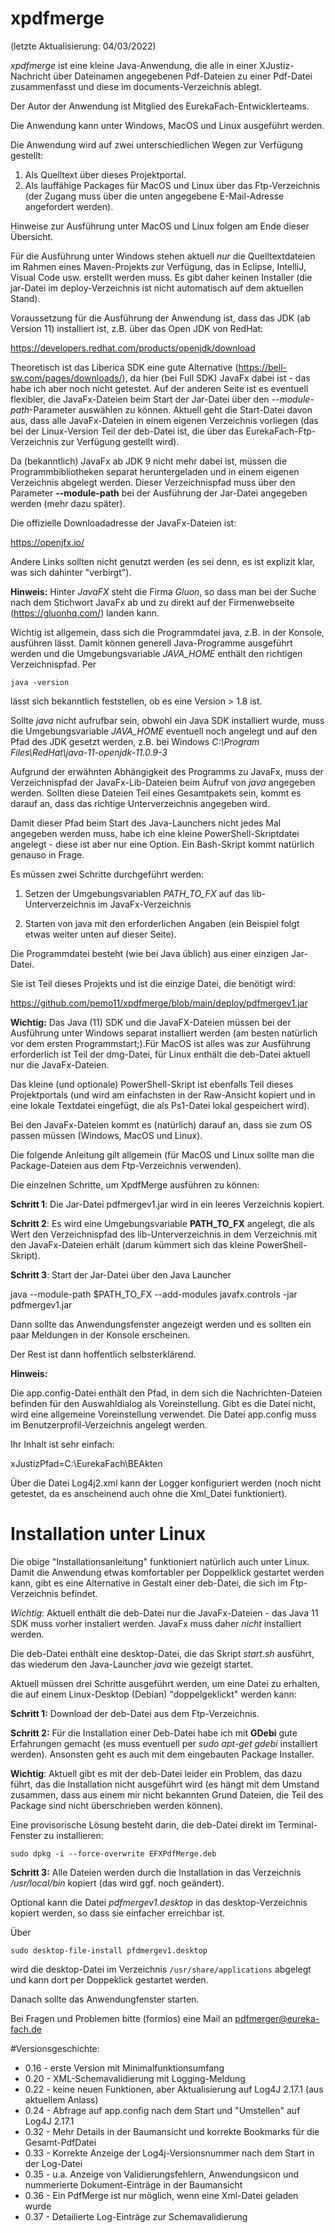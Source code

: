 # xpdfmerge

(letzte Aktualisierung: 04/03/2022)

*xpdfmerge* ist eine kleine Java-Anwendung, die alle in einer XJustiz-Nachricht über Dateinamen angegebenen Pdf-Dateien zu einer Pdf-Datei zusammenfasst und diese im documents-Verzeichnis ablegt.

Der Autor der Anwendung ist Mitglied des EurekaFach-Entwicklerteams.

Die Anwendung kann unter Windows, MacOS und Linux ausgeführt werden.

Die Anwendung wird auf zwei unterschiedlichen Wegen zur Verfügung gestellt:

1. Als Quelltext über dieses Projektportal.
2. Als lauffähige Packages für MacOS und Linux über das Ftp-Verzeichnis (der Zugang muss über die unten angegebene E-Mail-Adresse angefordert werden).

Hinweise zur Ausführung unter MacOS und Linux folgen am Ende dieser Übersicht.

Für die Ausführung unter Windows stehen aktuell *nur* die Quelltextdateien im Rahmen eines Maven-Projekts zur Verfügung, das in Eclipse, IntelliJ, Visual Code usw. erstellt werden muss. Es gibt daher keinen Installer (die jar-Datei im deploy-Verzeichnis ist nicht automatisch auf dem aktuellen Stand).

Voraussetzung für die Ausführung der Anwendung ist, dass das JDK (ab Version 11) installiert ist, z.B. über das Open JDK von RedHat:

https://developers.redhat.com/products/openjdk/download

Theoretisch ist das Liberica SDK eine gute Alternative (https://bell-sw.com/pages/downloads/), da hier (bei Full SDK) JavaFx dabei ist - das habe ich aber noch nicht getestet. Auf der anderen Seite ist es eventuell flexibler, die JavaFx-Dateien beim Start der Jar-Datei über den *--module-path*-Parameter auswählen zu können. Aktuell geht die Start-Datei davon aus, dass alle JavaFx-Dateien in einem eigenen Verzeichnis vorliegen (das bei der Linux-Version Teil der deb-Datei ist, die über das EurekaFach-Ftp-Verzeichnis zur Verfügung gestellt wird).

Da (bekanntlich) JavaFx ab JDK 9 nicht mehr dabei ist, müssen die Programmbibliotheken separat heruntergeladen und in einem eigenen Verzeichnis abgelegt werden. Dieser Verzeichnispfad muss über den Parameter **--module-path** bei der Ausführung der Jar-Datei angegeben werden (mehr dazu später).

Die offizielle Downloadadresse der JavaFx-Dateien ist:

https://openjfx.io/ 

Andere Links sollten nicht genutzt werden (es sei denn, es ist explizit klar, was sich dahinter "verbirgt").

**Hinweis:** Hinter *JavaFX* steht die Firma *Gluon*, so dass man bei der Suche nach dem Stichwort JavaFx ab und zu direkt auf der Firmenwebseite (https://gluonhq.com/) landen kann.

Wichtig ist allgemein, dass sich die Programmdatei java, z.B. in der Konsole, ausführen lässt. Damit können generell Java-Programme ausgeführt werden und die Umgebungsvariable *JAVA_HOME* enthält den richtigen Verzeichnispfad. Per

`java -version`

lässt sich bekanntlich feststellen, ob es eine Version > 1.8 ist.

Sollte *java* nicht aufrufbar sein, obwohl ein Java SDK installiert wurde, muss die Umgebungsvariable _JAVA_HOME_ eventuell noch angelegt und auf den Pfad des JDK gesetzt werden, z.B. bei Windows *C:\Program Files\RedHat\java-11-openjdk-11.0.9-3*

Aufgrund der erwähnten Abhängigkeit des Programms zu JavaFx, muss der Verzeichnispfad der JavaFx-Lib-Dateien beim Aufruf von *java* angegeben werden. Sollten diese Dateien Teil eines Gesamtpakets sein, kommt es darauf an, dass das richtige Unterverzeichnis angegeben wird.

Damit dieser Pfad beim Start des Java-Launchers nicht jedes Mal angegeben werden muss, habe ich eine kleine PowerShell-Skriptdatei angelegt - diese ist aber nur eine Option. Ein Bash-Skript kommt natürlich genauso in Frage.

Es müssen zwei Schritte durchgeführt werden:

1) Setzen der Umgebungsvariablen *PATH_TO_FX* auf das lib-Unterverzeichnis im JavaFx-Verzeichnis

2) Starten von java mit den erforderlichen Angaben (ein Beispiel folgt etwas weiter unten auf dieser Seite).

Die Programmdatei besteht (wie bei Java üblich) aus einer einzigen Jar-Datei.

Sie ist Teil dieses Projekts und ist die einzige Datei, die benötigt wird:

https://github.com/pemo11/xpdfmerge/blob/main/deploy/pdfmergev1.jar

**Wichtig:** Das Java (11) SDK und die JavaFX-Dateien müssen bei der Ausführung unter Windows separat installiert werden (am besten natürlich vor dem ersten Programmstart;).Für MacOS ist alles was zur Ausführung erforderlich ist Teil der dmg-Datei, für Linux enthält die deb-Datei aktuell nur die JavaFx-Dateien.

Das kleine (und optionale) PowerShell-Skript ist ebenfalls Teil dieses Projektportals (und wird am einfachsten in der Raw-Ansicht kopiert und in eine lokale Textdatei eingefügt, die als Ps1-Datei lokal gespeichert wird).

Bei den JavaFx-Dateien kommt es (natürlich) darauf an, dass sie zum OS passen müssen (Windows, MacOS und Linux).

Die folgende Anleitung gilt allgemein (für MacOS und Linux sollte man die Package-Dateien aus dem Ftp-Verzeichnis verwenden).

Die einzelnen Schritte, um XpdfMerge ausführen zu können:

**Schritt 1**: Die Jar-Datei pdfmergev1.jar wird in ein leeres Verzeichnis kopiert.

**Schritt 2**: Es wird eine Umgebungsvariable **PATH_TO_FX** angelegt, die als Wert den Verzeichnispfad des lib-Unterverzeichnis in dem Verzeichnis mit den JavaFx-Dateien erhält (darum kümmert sich das kleine PowerShell-Skript).

**Schritt 3**: Start der Jar-Datei über den Java Launcher

java --module-path $PATH_TO_FX --add-modules javafx.controls -jar pdfmergev1.jar

Dann sollte das Anwendungsfenster angezeigt werden und es sollten ein paar Meldungen in der Konsole erscheinen.

Der Rest ist dann hoffentlich selbsterklärend.

**Hinweis:**

Die app.config-Datei enthält den Pfad, in dem sich die Nachrichten-Dateien befinden für den Auswahldialog als Voreinstellung. Gibt es die Datei nicht, wird eine allgemeine Voreinstellung verwendet. Die Datei app.config muss im Benutzerprofil-Verzeichnis angelegt werden.

Ihr Inhalt ist sehr einfach:

xJustizPfad=C:\\EurekaFach\\BEAkten

Über die Datei Log4j2.xml kann der Logger konfiguriert werden (noch nicht getestet, da es anscheinend auch ohne die Xml_Datei funktioniert).

Installation unter Linux
========================

Die obige "Installationsanleitung" funktioniert natürlich auch unter Linux. Damit die Anwendung etwas komfortabler per Doppelklick gestartet werden kann, gibt es eine Alternative in Gestalt einer deb-Datei, die sich im Ftp-Verzeichnis befindet.

*Wichtig*: Aktuell enthält die deb-Datei nur die JavaFx-Dateien - das Java 11 SDK muss vorher instaliert werden. JavaFx muss daher *nicht* installiert werden.

Die deb-Datei enthält eine desktop-Datei, die das Skript *start.sh* ausführt, das wiederum den Java-Launcher *java* wie gezeigt startet.

Aktuell müssen drei Schritte ausgeführt werden, um eine Datei zu erhalten, die auf einem Linux-Desktop (Debian) "doppelgeklickt" werden kann:

**Schritt 1:** Download der deb-Datei aus dem Ftp-Verzeichnis.

**Schritt 2:** Für die Installation einer Deb-Datei habe ich mit **GDebi** gute Erfahrungen gemacht (es muss eventuell per *sudo apt-get gdebi* installiert werden). Ansonsten geht es auch mit dem eingebauten Package Installer.

**Wichtig**: Aktuell gibt es mit der deb-Datei leider ein Problem, das dazu führt, das die Installation nicht ausgeführt wird (es hängt mit dem Umstand zusammen, dass aus einem mir nicht bekannten Grund Dateien, die Teil des Package sind nicht überschrieben werden können).

Eine provisorische Lösung besteht darin, die deb-Datei direkt im Terminal-Fenster zu installieren:

`sudo dpkg -i --force-overwrite EFXPdfMerge.deb`

**Schritt 3:** Alle Dateien werden durch die Installation in das Verzeichnis */usr/local/bin* kopiert (das wird ggf. noch geändert).

Optional kann die Datei *pdfmergev1.desktop* in das desktop-Verzeichnis kopiert werden, so dass sie einfacher erreichbar ist.

Über

`sudo desktop-file-install pfdmergev1.desktop`

wird die desktop-Datei im Verzeichnis `/usr/share/applications` abgelegt und kann dort per Doppeklick gestartet werden.

Danach sollte das Anwendungfenster starten.

Bei Fragen und Problemen bitte (formlos) eine Mail an pdfmerger@eureka-fach.de

#Versionsgeschichte:

* 0.16 - erste Version mit Minimalfunktionsumfang
* 0.20 - XML-Schemavalidierung mit Logging-Meldung
* 0.22 - keine neuen Funktionen, aber Aktualisierung auf Log4J 2.17.1 (aus aktuellem Anlass)
* 0.24 - Abfrage auf app.config nach dem Start und "Umstellen" auf Log4J 2.17.1
* 0.32 - Mehr Details in der Baumansicht und korrekte Bookmarks für die Gesamt-PdfDatei
* 0.33 - Korrekte Anzeige der Log4j-Versionsnummer nach dem Start in der Log-Datei
* 0.35 - u.a. Anzeige von Validierungsfehlern, Anwendungsicon und nummerierte Dokument-Einträge in der Baumansicht
* 0.36 - Ein PdfMerge ist nur möglich, wenn eine Xml-Datei geladen wurde
* 0.37 - Detailierte Log-Einträge zur Schemavalidierung
